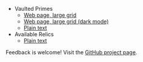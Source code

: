 * Vaulted Primes
  * [Web page, large grid](vaulted-primes.html)
  * [Web page, large grid (dark mode)](vaulted-primes.html#dark)
  * [Plain text](vaulted-primes.txt)
* Available Relics
  * [Plain text](relics.txt)

Feedback is welcome! Visit the [GitHub project page](https://github.com/bannmann/warframe-data/).
